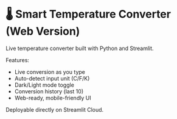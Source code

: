 # 🌡 Smart Temperature Converter (Web Version)

Live temperature converter built with Python and Streamlit.

Features:
- Live conversion as you type
- Auto-detect input unit (C/F/K)
- Dark/Light mode toggle
- Conversion history (last 10)
- Web-ready, mobile-friendly UI

Deployable directly on Streamlit Cloud.
